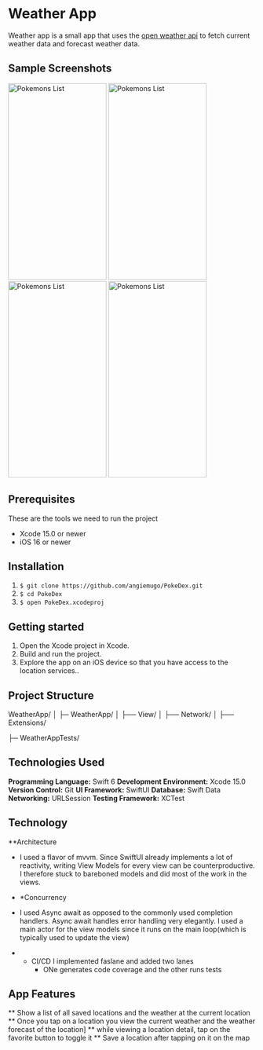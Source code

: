 # Weather App 
Weather app is a small app that uses the [open weather api](https://openweathermap.org/api) to fetch current weather data and forecast weather data. 

## Sample Screenshots 
<img src="(https://github.com/angiemugo/fictional-waffle/assets/23118371/dd7a752a-7703-49f4-a6c4-4bccace8b05a" width="200" height="400" alt="Pokemons List">
<img src="(https://github.com/angiemugo/fictional-waffle/assets/23118371/6601e6f8-6c3d-4312-8073-44dda34ca0df)" width="200" height="400" alt="Pokemons List">
<img src="(https://github.com/angiemugo/fictional-waffle/assets/23118371/cd8bfed2-dcfc-4225-a018-08bf5750720f)" width="200" height="400" alt="Pokemons List">
<img src="(https://github.com/angiemugo/fictional-waffle/assets/23118371/98570c36-e530-4c91-bfc8-8aeb33db3b98)" width="200" height="400" alt="Pokemons List">

## Prerequisites
These are the tools we need to run the project 
- Xcode 15.0 or newer 
- iOS 16 or newer

## Installation
1. `$ git clone https://github.com/angiemugo/PokeDex.git`
2. `$ cd PokeDex `
3. `$ open PokeDex.xcodeproj `

## Getting started 
1. Open the Xcode project in Xcode.
2. Build and run the project.
3. Explore the app on an iOS device so that you have access to the location services..

## Project Structure 
WeatherApp/
│
├─ WeatherApp/
│   ├── View/
│   ├── Network/
│   ├── Extensions/

├─ WeatherAppTests/

## Technologies Used
 **Programming Language:** Swift 6
 **Development Environment:** Xcode 15.0
 **Version Control:** Git
 **UI Framework:** SwiftUI
 **Database:** Swift Data 
 **Networking:** URLSession 
 **Testing Framework:** XCTest

## Technology
**Architecture 
- I used a flavor of mvvm. Since SwiftUI already implements a lot of reactivity, writing View Models for every view can be counterproductive. I therefore stuck to bareboned models and did most of the work in the views.

- *Concurrency
- I used Async await as opposed to the commonly used completion handlers. Async await handles error handling very elegantly. I used a main actor for the view models since it runs on the main loop(which is typically used to update the view)

- * CI/CD
    I implemented faslane and added two lanes
      - ONe generates code coverage and the other runs tests
 

## App Features 
** Show a list of all saved locations and the weather at the current location 
** Once you tap on a location you view the current weather and the weather forecast of the location]
** while viewing a location detail, tap on the favorite button to toggle it 
** Save a location after tapping on it on the map 


